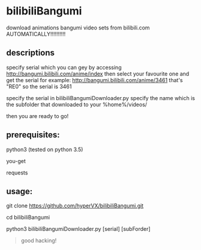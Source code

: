 # bilibiliBangumi
download animations bangumi video sets from bilibili.com 
AUTOMATICALLY!!!!!!!!!!

## descriptions

specify serial which you can gey by accessing http://bangumi.bilibili.com/anime/index
then select your favourite one and get the serial
for example: http://bangumi.bilibili.com/anime/3461
that's "RE0"
so the serial is 3461

specify the serial in bilibiliBangumiDownloader.py
specify the name which is the subfolder that downloaded to your %home%/videos/

then you are ready to go!

## prerequisites:
python3 (tested on python 3.5)

you-get

requests

## usage:
git clone https://github.com/hyperVX/bilibiliBangumi.git

cd bilibiliBangumi

python3 bilibiliBangumiDownloader.py [serial] [subForder]


> good hacking!

